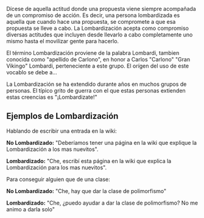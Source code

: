 Dícese de aquella actitud donde una propuesta viene siempre acompañada de un compromiso de acción. Es decir, una persona lombardizada es aquella que cuando hace una propuesta, se compromete a que esa propuesta se lleve a cabo. La Lombardización acepta como compromiso diversas actitudes que incluyen desde llevarlo a cabo completamente uno mismo hasta el movilizar gente para hacerlo.

El término Lombardización proviene de la palabra Lombardi, tambien conocida como "apellido de Carlono", en honor a Carlos "Carlono" "Gran Vikingo" Lombardi, perteneciente a este grupo. El orígen del uso de este vocablo se debe a...

La Lombardización se ha extendido durante años en muchos grupos de personas. El típico grito de guerra con el que estas personas extienden estas creencias es "¡Lombardizate!"

Ejemplos de Lombardización
--------------------------

Hablando de escribir una entrada en la wiki:

**No Lombardizado:** "Deberíamos tener una página en la wiki que explique la Lombardización a los mas nuevitos".

**Lombardizado:** "Che, escribí esta página en la wiki que explica la Lombardización para los mas nuevitos".

Para conseguir alguien que de una clase:

**No Lombardizado:** "Che, hay que dar la clase de polimorfismo"

**Lombardizado:** "Che, ¿puedo ayudar a dar la clase de polimorfismo? No me animo a darla solo"
